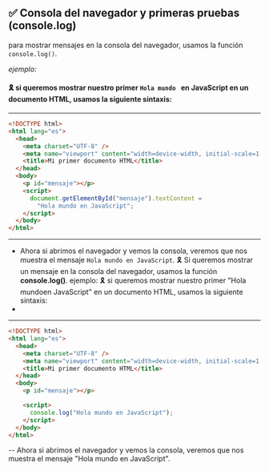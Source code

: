 ## ✅ Consola del navegador y primeras pruebas (console.log)

para mostrar mensajes en la consola del navegador, usamos la función `console.log()`.

_ejemplo:_

#### 🎗️ si queremos mostrar nuestro primer `Hola mundo ` en **JavaScript** en un documento HTML, usamos la siguiente sintaxis:

---

```html
<!DOCTYPE html>
<html lang="es">
  <head>
    <meta charset="UTF-8" />
    <meta name="viewport" content="width=device-width, initial-scale=1.0" />
    <title>Mi primer documento HTML</title>
  </head>
  <body>
    <p id="mensaje"></p>
    <script>
      document.getElementById("mensaje").textContent =
        "Hola mundo en JavaScript";
    </script>
  </body>
</html>
```
---
* Ahora si abrimos el navegador y vemos la consola, veremos que nos
muestra el mensaje `Hola mundo en JavaScript`. 🎗️ Si queremos mostrar un mensaje
en la consola del navegador, usamos la función **console.log()**. ejemplo: 🎗️ si
queremos mostrar nuestro primer "Hola mundoen JavaScript" en un documento HTML,
usamos la siguiente sintaxis:
*
---

```html
<!DOCTYPE html>
<html lang="es">
  <head>
    <meta charset="UTF-8" />
    <meta name="viewport" content="width=device-width, initial-scale=1.0" />
    <title>Mi primer documento HTML</title>
  </head>
  <body>
    <p id="mensaje"></p>

    <script>
      console.log("Hola mundo en JavaScript");
    </script>
  </body>
</html>
```

-- Ahora si abrimos el navegador y vemos la consola, veremos que nos muestra el
mensaje "Hola mundo en JavaScript".
````
